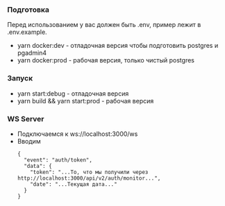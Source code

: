 ### Подготовка
Перед использованием у вас должен быть .env, пример лежит в .env.example.
- yarn docker:dev - отладочная версия чтобы подготовить postgres и pgadmin4
- yarn docker:prod - рабочая версия, только чистый postgres
### Запуск
- yarn start:debug - отладочная версия
- yarn build && yarn start:prod - рабочая версия
### WS Server
- Подключаемся к ws://localhost:3000/ws
- Вводим
  ```
  {
    "event": "auth/token",
    "data": {
      "token": "...То, что мы получили через http://localhost:3000/api/v2/auth/monitor...",
      "date": "...Текущая дата..."
    }
  }
  ```
